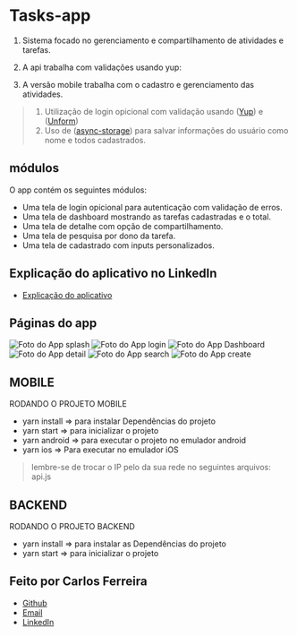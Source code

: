 # Tasks-app  

1. Sistema focado no gerenciamento e compartilhamento de atividades e tarefas.
2. A api trabalha com validações usando yup:
 
3. A versão mobile trabalha com o cadastro e gerenciamento das atividades.

> 1. Utilização de login opicional com validação usando ([Yup](https://github.com/jquense/yup)) e ([Unform](https://unform.dev/)) 
> 2. Uso de ([async-storage](https://github.com/react-native-async-storage/async-storage)) para salvar informações do usuário como nome e todos cadastrados.

## módulos

O app contém os seguintes módulos:

* Uma tela de login opicional para autenticação com validação de erros.
* Uma tela de dashboard mostrando as tarefas cadastradas e o total.
* Uma tela de detalhe com opção de compartilhamento.
* Uma tela de pesquisa por dono da tarefa.
* Uma tela de cadastrado com inputs personalizados.

## Explicação do aplicativo no LinkedIn
* [Explicação do aplicativo](https://www.linkedin.com/posts/carlos-ferreira-4b2ba219a_js-nodejs-reactnative-activity-6861048209477783553-Bool)

## Páginas do app
![Foto do App splash](https://github.com/CarlosSTS/tasksApp/blob/master/images/splash.png)
![Foto do App login](https://github.com/CarlosSTS/tasksApp/blob/master/images/login.png)
![Foto do App Dashboard](https://github.com/CarlosSTS/tasksApp/blob/master/images/dashboard.png)
![Foto do App detail](https://github.com/CarlosSTS/tasksApp/blob/master/images/detalhe.png)
![Foto do App search](https://github.com/CarlosSTS/tasksApp/blob/master/images/pesquisar.png)
![Foto do App create](https://github.com/CarlosSTS/tasksApp/blob/master/images/cadastro.png)

## MOBILE
RODANDO O PROJETO MOBILE
* yarn install => para instalar Dependências do projeto
* yarn start => para inicializar o projeto
* yarn android => para executar o projeto no emulador android
* yarn ios => Para executar no emulador iOS
> lembre-se de trocar o IP pelo da sua rede no seguintes arquivos: api.js

## BACKEND
RODANDO O PROJETO BACKEND
* yarn install => para instalar as Dependências do projeto
* yarn start => para inicializar o projeto

## Feito por Carlos Ferreira
* [Github](https://www.github.com/CarlosSTS)
* [Email](mailto://carlossts826@gmail.com)
* [LinkedIn](https://www.linkedin.com/in/carlos-ferreira-4b2ba219a/)

